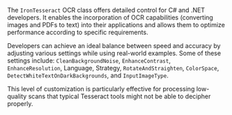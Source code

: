 The `IronTesseract` OCR class offers detailed control for C# and .NET developers. It enables the incorporation of OCR capabilities (converting images and PDFs to text) into their applications and allows them to optimize performance according to specific requirements.

Developers can achieve an ideal balance between speed and accuracy by adjusting various settings while using real-world examples. Some of these settings include: `CleanBackgroundNoise`, `EnhanceContrast`, `EnhanceResolution`, Language, Strategy, `RotateAndStraighten`, `ColorSpace`, `DetectWhiteTextOnDarkBackgrounds`, and `InputImageType`.

This level of customization is particularly effective for processing low-quality scans that typical Tesseract tools might not be able to decipher properly.